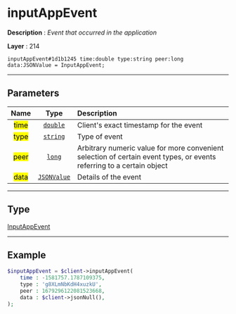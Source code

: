 # inputAppEvent

**Description** : *Event that occurred in the application*

**Layer** : 214

```tl
inputAppEvent#1d1b1245 time:double type:string peer:long data:JSONValue = InputAppEvent;
```

---

## Parameters

| Name | Type | Description |
| :---: | :---: | :--- |
| <mark>time</mark> | [`double`](type/double) | Client's exact timestamp for the event |
| <mark>type</mark> | [`string`](type/string) | Type of event |
| <mark>peer</mark> | [`long`](type/long) | Arbitrary numeric value for more convenient selection of certain event types, or events referring to a certain object |
| <mark>data</mark> | [`JSONValue`](type/JSONValue) | Details of the event |

---

## Type

[InputAppEvent](type/InputAppEvent)

---

## Example

```php
$inputAppEvent = $client->inputAppEvent(
	time : -1581757.1787109375,
	type : 'g8XLmNbKdH4xuzkU',
	peer : 1679296122081523668,
	data : $client->jsonNull(),
);
```
